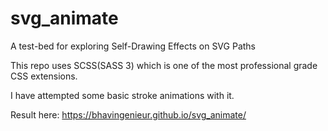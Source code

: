# svg_animate

A test-bed for exploring Self-Drawing Effects on SVG Paths

This repo uses SCSS(SASS 3) which is one of the most professional grade CSS extensions. 

I have attempted some basic stroke animations with it.

Result here:
https://bhavingenieur.github.io/svg_animate/
